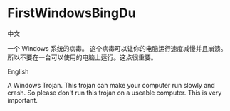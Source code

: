 # FirstWindowsBingDu

中文

一个 Windows 系统的病毒。
这个病毒可以让你的电脑运行速度减慢并且崩溃。所以不要在一台可以使用的电脑上运行。这点很重要。

English

A Windows Trojan.
This trojan can make your computer run slowly and crash. So please don't run this trojan on a useable computer. This is very important.
